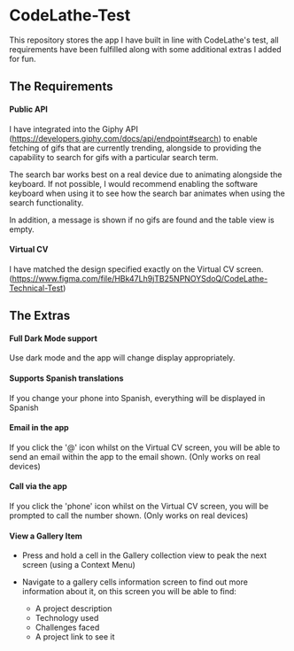 # CodeLathe-Test


This repository stores the app I have built in line with CodeLathe's test, all requirements have been fulfilled along with some additional extras I added for fun.


## The Requirements

#### Public API

I have integrated into the Giphy API (https://developers.giphy.com/docs/api/endpoint#search) to enable fetching of gifs that are currently trending, alongside to providing the capability to search for gifs with a particular search term.

The search bar works best on a real device due to animating alongside the keyboard. If not possible, I would recommend enabling the software keyboard when using it to see how the search bar animates when using the search functionality.

In addition, a message is shown if no gifs are found and the table view is empty.

#### Virtual CV

I have matched the design specified exactly on the Virtual CV screen. (https://www.figma.com/file/HBk47Lh9jTB25NPNOYSdoQ/CodeLathe-Technical-Test)


## The Extras

#### Full Dark Mode support

Use dark mode and the app will change display appropriately.

#### Supports Spanish translations

If you change your phone into Spanish, everything will be displayed in Spanish

#### Email in the app

If you click the '@' icon whilst on the Virtual CV screen, you will be able to send an email within the app to the email shown. (Only works on real devices)

#### Call via the app

If you click the 'phone' icon whilst on the Virtual CV screen, you will be prompted to call the number shown. (Only works on real devices)

#### View a Gallery Item

- Press and hold a cell in the Gallery collection view to peak the next screen (using a Context Menu)

- Navigate to a gallery cells information screen to find out more information about it, on this screen you will be able to find:

  - A project description
  - Technology used
  - Challenges faced
  - A project link to see it

